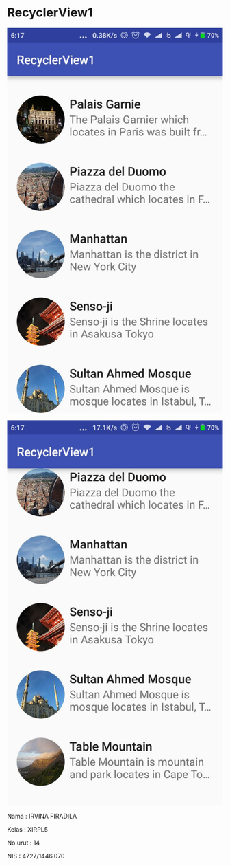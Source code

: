 # RecyclerView1


![Re1.jpeg](https://github.com/irvinafiradila/RecyclerView1/blob/master/Re1.jpeg)

![Re1.1.jpeg](https://github.com/irvinafiradila/RecyclerView1/blob/master/Re1.1.jpeg)



Nama            : IRVINA FIRADILA


Kelas           : XIRPL5


No.urut         : 14


NIS             : 4727/1446.070
